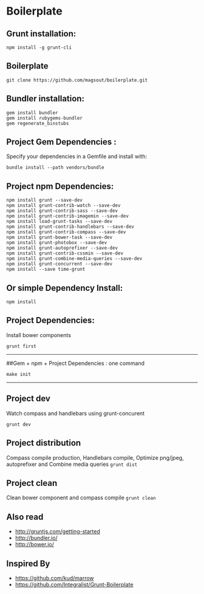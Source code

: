Boilerplate
===========

## Grunt installation:
```
npm install -g grunt-cli
```

## Boilerplate
```
git clone https://github.com/magsout/boilerplate.git
```

## Bundler installation:
```
gem install bundler
gem install rubygems-bundler
gem regenerate_binstubs
```

## Project Gem Dependencies :
Specify your dependencies in a Gemfile and install with: 
```
bundle install --path vendors/bundle
```

## Project npm Dependencies:
```
npm install grunt --save-dev
npm install grunt-contrib-watch --save-dev
npm install grunt-contrib-sass --save-dev
npm install grunt-contrib-imagemin --save-dev
npm install load-grunt-tasks --save-dev
npm install grunt-contrib-handlebars --save-dev
npm install grunt-contrib-compass --save-dev
npm install grunt-bower-task --save-dev
npm install grunt-photobox --save-dev
npm install grunt-autoprefixer --save-dev
npm install grunt-contrib-cssmin --save-dev
npm install grunt-combine-media-queries --save-dev
npm install grunt-concurrent --save-dev
npm install --save time-grunt	

```

## Or simple Dependency Install:
```
npm install 
```

## Project Dependencies:
Install bower components
```
grunt first
```
---
##Gem + npm + Project Dependencies : one command
```
make init
```
---
## Project dev
Watch compass and handlebars using grunt-concurent
```
grunt dev
```

## Project distribution
Compass compile production, Handlebars compile, Optimize png/jpeg, autoprefixer and Combine media queries
```grunt dist```

## Project clean
Clean bower component and compass compile
```grunt clean```

## Also read

- http://gruntjs.com/getting-started
- http://bundler.io/
- http://bower.io/

##  Inspired By

- https://github.com/kud/marrow
- https://github.com/Integralist/Grunt-Boilerplate


